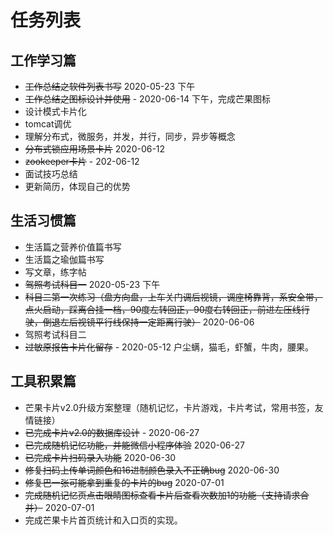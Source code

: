 # 任务列表
## 工作学习篇
* ~~工作总结之软件列表书写~~ 2020-05-23 下午
* ~~工作总结之图标设计并使用~~ - 2020-06-14 下午，完成芒果图标
* 设计模式卡片化
* tomcat调优
* 理解分布式，微服务，并发，并行，同步，异步等概念
* ~~分布式锁应用场景卡片~~ 2020-06-12
* ~~zookeeper卡片~~ - 202-06-12
* 面试技巧总结
* 更新简历，体现自己的优势


## 生活习惯篇
* 生活篇之营养价值篇书写
* 生活篇之瑜伽篇书写
* 写文章，练字帖
* ~~驾照考试科目一~~  2020-05-23 下午
* ~~科目二第一次练习（盘方向盘，上车关门调后视镜，调座椅靠背，系安全带，点火启动，踩离合挂一档，90度左转回正，90度右转回正，前进左压线行驶，倒退左后视镜平行线保持一定距离行驶）~~ 2020-06-06
* 驾照考试科目二
* ~~过敏原报告卡片化留存~~ - 2020-05-12 户尘螨，猫毛，虾蟹，牛肉，腰果。

## 工具积累篇

* 芒果卡片v2.0升级方案整理（随机记忆，卡片游戏，卡片考试，常用书签，友情链接）
* ~~已完成卡片v2.0的数据库设计~~ - 2020-06-27
* ~~已完成随机记忆功能，并能微信小程序体验~~ 2020-06-27
* ~~已完成卡片扫码录入功能~~ 2020-06-30
* ~~修复扫码上传单词颜色和16进制颜色录入不正确bug~~ 2020-06-30
* ~~修复巴一张可能拿到重复的卡片的bug~~ 2020-07-01
* ~~完成随机记忆页点击眼睛图标查看卡片后查看次数加1的功能（支持请求合并）~~ 2020-07-01
* 完成芒果卡片首页统计和入口页的实现。

